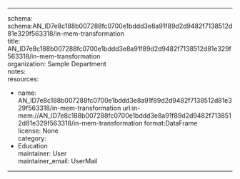


---  
schema: schema:AN_ID7e8c188b007288fc0700e1bddd3e8a91f89d2d9482f7138512d81e329f563318/in-mem-transformation  
title: AN_ID7e8c188b007288fc0700e1bddd3e8a91f89d2d9482f7138512d81e329f563318/in-mem-transformation  
organization: Sample Department  
notes:   
resources:  
- name: AN_ID7e8c188b007288fc0700e1bddd3e8a91f89d2d9482f7138512d81e329f563318/in-mem-transformation 
 url:in-mem://AN_ID7e8c188b007288fc0700e1bddd3e8a91f89d2d9482f7138512d81e329f563318/in-mem-transformation 
 format:DataFrame  
license: None  
category:
 - Education  
maintainer: User  
maintainer_email: UserMail  
---